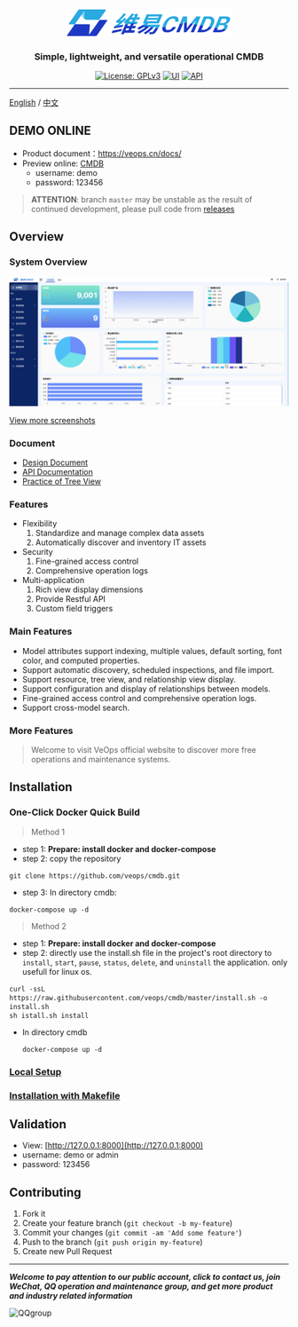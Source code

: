 
<p align="center">
  <a href="https://veops.cn"><img src="images/logo.png" alt="维易CMDB" width="300"/></a>
</p>
<h3 align="center">Simple, lightweight, and versatile operational CMDB</h3>
<p align="center">
  <a href="https://github.com/veops/cmdb/blob/master/LICENSE"><img src="https://img.shields.io/badge/License-AGPLv3-brightgreen" alt="License: GPLv3"></a>
  <a href="https:https://github.com/sendya/ant-design-pro-vue"><img src="https://img.shields.io/badge/UI-Ant%20Design%20Pro%20Vue-brightgreen" alt="UI"></a>
  <a href="https://github.com/pallets/flask"><img src="https://img.shields.io/badge/API-Flask-brightgreen" alt="API"></a>
</p>


------------------------------

[English](README_en.md) / [中文](../README.md)

## DEMO ONLINE
- Product document：https://veops.cn/docs/
- Preview online: <a href="https://cmdb.veops.cn" target="_blank">CMDB</a>
  - username: demo
  - password: 123456

> **ATTENTION**: branch `master` may be unstable as the result of continued development, please pull code from [releases](https://github.com/veops/cmdb/releases)

## Overview

### System Overview

<img src=images/dashboard.png />

[View more screenshots](screenshot.md)

### Document

- <a href="https://zhuanlan.zhihu.com/p/98453732" target="_blank">Design Document</a>
- <a href="https://github.com/veops/cmdb/tree/master/docs/cmdb_api.md" target="_blank">API Documentation</a>
- <a href="https://mp.weixin.qq.com/s/EflmmJ-qdUkddTx2hRt3pA" target="_blank">Practice of Tree View</a>

### Features

- Flexibility
  1. Standardize and manage complex data assets
  2. Automatically discover and inventory IT assets
- Security
  1. Fine-grained access control
  2. Comprehensive operation logs
- Multi-application
  1. Rich view display dimensions
  2. Provide Restful API
  3. Custom field triggers

### Main Features

- Model attributes support indexing, multiple values, default sorting, font color, and computed properties.
- Support automatic discovery, scheduled inspections, and file import.
- Support resource, tree view, and relationship view display.
- Support configuration and display of relationships between models.
- Fine-grained access control and comprehensive operation logs.
- Support cross-model search.



### More Features

> Welcome to visit VeOps official website to discover more free operations and maintenance systems.

## Installation

### One-Click Docker Quick Build

> Method 1
- step 1: **Prepare: install docker and docker-compose**
- step 2:  copy the repository
```shell 
git clone https://github.com/veops/cmdb.git
```
- step 3: In directory cmdb:
```
docker-compose up -d
```
> Method 2  
- step 1: **Prepare: install docker and docker-compose**
- step 2: directly use the install.sh file in the project's root directory to `install`, `start`, `pause`, `status`, `delete`, and `uninstall` the application. only usefull for linux os.
```shell
curl -ssL https://raw.githubusercontent.com/veops/cmdb/master/install.sh -o install.sh 
sh istall.sh install
```

- In directory cmdb
  ```
  docker-compose up -d
  ```


### [Local Setup](local_en.md)

### [Installation with Makefile](makefile_en.md)

## Validation

- View: [http://127.0.0.1:8000](http://127.0.0.1:8000)
- username: demo or admin
- password: 123456

## Contributing

1. Fork it
1. Create your feature branch (`git checkout -b my-feature`)
1. Commit your changes (`git commit -am 'Add some feature'`)
1. Push to the branch (`git push origin my-feature`)
1. Create new Pull Request

---

_**Welcome to pay attention to our public account, click to contact us, join WeChat, QQ operation and maintenance group, and get more product and industry related information**_

![QQgroup](images/qrcode_for_gzh.jpg)
